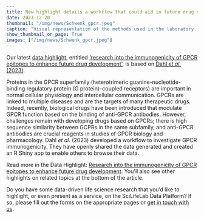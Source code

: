 ```yaml
---
title: New highlight details a workflow that could aid in future drug development
date: 2023-12-20
thumbnail: "/img/news/Schwenk_gpcr.jpeg"
caption: "Visual representation of the methods used in the laboratory. Figure 1A of Dahl et al 2023."
show_thumbnail_on_page: True
images: ["/img/news/Schwenk_gpcr.jpeg"]
---
```


Our latest [data highlight](/highlights/), entitled ['research into the immunogenicity of GPCR epitopes to enhance future drug development'](/highlights/gpcr_epitomes_drug_development/), is based on [Dahl _et al._ (2023)](https://www.science.org/doi/10.1126/sciadv.adf9297).

Proteins in the GPCR superfamily (heterotrimeric guanine-nucleotide-binding regulatory protein (G protein)–coupled receptors) are important in normal cellular physiology and intercellular communication. GPCRs are linked to multiple diseases and are the targets of many therapeutic drugs. Indeed, recently, biological drugs have been introduced that modulate GPCR function based on the binding of anti-GPCR antibodies. However, challenges remain with developing drugs based on GPCRs; there is high sequence similarity between GCPRs in the same subfamily, and anti-GPCR antibodies are crucial reagents in studies of GPCR biology and pharmacology. Dahl _et al._ (2023) developed a workflow to investigate GPCR immunogenicity. They have openly shared the data generated and created an R Shiny app to enable others to browse their data.

Read more in the Data Highlight: [Research into the immunogenicity of GPCR epitopes to enhance future drug development](/highlights/gpcr_epitomes_drug_development/). You'll also see other highlights on related topics at the bottom of the article.

Do you have some data-driven life science research that you’d like to highlight, or even present as a service, on the SciLifeLab Data Platform? If so, please fill out the forms on the appropriate pages or [get in touch with us](/contact/).

